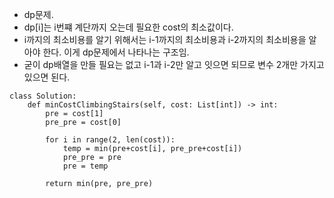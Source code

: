 - dp문제.
- dp[i]는 i번쨰 계단까지 오는데 필요한 cost의 최소값이다.
- i까지의 최소비용를 알기 위해서는 i-1까지의 최소비용과 i-2까지의 최소비용을 알아야 한다. 이게 dp문제에서 나타나는 구조임.
- 굳이 dp배열을 만들 필요는 없고 i-1과 i-2만 알고 잇으면 되므로 변수 2개만 가지고 있으면 된다.

```python3
class Solution:
    def minCostClimbingStairs(self, cost: List[int]) -> int:
        pre = cost[1]
        pre_pre = cost[0]
        
        for i in range(2, len(cost)):
            temp = min(pre+cost[i], pre_pre+cost[i])
            pre_pre = pre
            pre = temp
        
        return min(pre, pre_pre)
```
